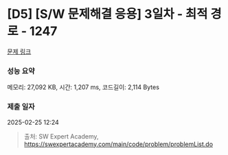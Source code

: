 # [D5] [S/W 문제해결 응용] 3일차 - 최적 경로 - 1247 

[문제 링크](https://swexpertacademy.com/main/code/problem/problemDetail.do?contestProbId=AV15OZ4qAPICFAYD) 

### 성능 요약

메모리: 27,092 KB, 시간: 1,207 ms, 코드길이: 2,114 Bytes

### 제출 일자

2025-02-25 12:24



> 출처: SW Expert Academy, https://swexpertacademy.com/main/code/problem/problemList.do